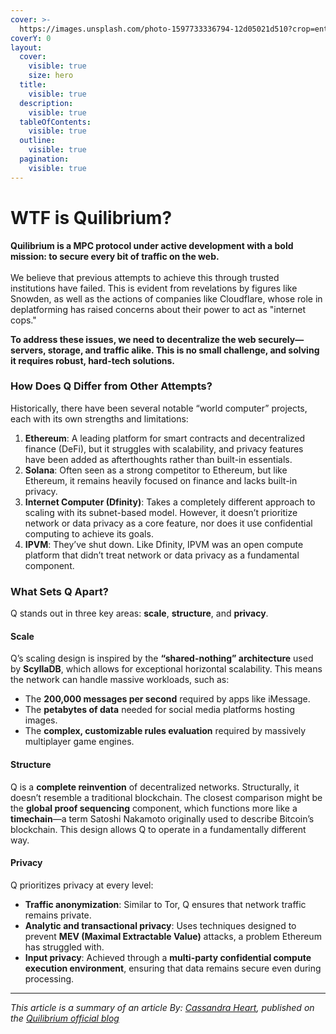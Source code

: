 ```yaml
---
cover: >-
  https://images.unsplash.com/photo-1597733336794-12d05021d510?crop=entropy&cs=srgb&fm=jpg&ixid=M3wxOTcwMjR8MHwxfHNlYXJjaHwxfHxpbnRlcm5ldHxlbnwwfHx8fDE3MTg3MTQxOTd8MA&ixlib=rb-4.0.3&q=85
coverY: 0
layout:
  cover:
    visible: true
    size: hero
  title:
    visible: true
  description:
    visible: true
  tableOfContents:
    visible: true
  outline:
    visible: true
  pagination:
    visible: true
---
```


# WTF is Quilibrium?

**Quilibrium is a MPC protocol under active development with a bold mission: to secure every bit of traffic on the web.** \
\
We believe that previous attempts to achieve this through trusted institutions have failed. This is evident from revelations by figures like Snowden, as well as the actions of companies like Cloudflare, whose role in deplatforming has raised concerns about their power to act as "internet cops."&#x20;

**To address these issues, we need to decentralize the web securely—servers, storage, and traffic alike. This is no small challenge, and solving it requires robust, hard-tech solutions.**

### How Does Q Differ from Other Attempts?

Historically, there have been several notable “world computer” projects, each with its own strengths and limitations:

1. **Ethereum**: A leading platform for smart contracts and decentralized finance (DeFi), but it struggles with scalability, and privacy features have been added as afterthoughts rather than built-in essentials.
2. **Solana**: Often seen as a strong competitor to Ethereum, but like Ethereum, it remains heavily focused on finance and lacks built-in privacy.
3. **Internet Computer (Dfinity)**: Takes a completely different approach to scaling with its subnet-based model. However, it doesn’t prioritize network or data privacy as a core feature, nor does it use confidential computing to achieve its goals.
4. **IPVM**: They’ve shut down. Like Dfinity, IPVM was an open compute platform that didn’t treat network or data privacy as a fundamental component.

### What Sets Q Apart?

Q stands out in three key areas: **scale**, **structure**, and **privacy**.

#### **Scale**

Q’s scaling design is inspired by the **“shared-nothing” architecture** used by **ScyllaDB**, which allows for exceptional horizontal scalability. This means the network can handle massive workloads, such as:

* The **200,000 messages per second** required by apps like iMessage.
* The **petabytes of data** needed for social media platforms hosting images.
* The **complex, customizable rules evaluation** required by massively multiplayer game engines.

#### **Structure**

Q is a **complete reinvention** of decentralized networks. Structurally, it doesn’t resemble a traditional blockchain. The closest comparison might be the **global proof sequencing** component, which functions more like a **timechain**—a term Satoshi Nakamoto originally used to describe Bitcoin’s blockchain. This design allows Q to operate in a fundamentally different way.

#### **Privacy**

Q prioritizes privacy at every level:

* **Traffic anonymization**: Similar to Tor, Q ensures that network traffic remains private.
* **Analytic and transactional privacy**: Uses techniques designed to prevent **MEV (Maximal Extractable Value)** attacks, a problem Ethereum has struggled with.
* **Input privacy**: Achieved through a **multi-party confidential compute execution environment**, ensuring that data remains secure even during processing.

***

_This article is a summary of an article By:_ [_Cassandra Heart_](https://warpcast.com/cassie)_, published on the_ [_Quilibrium official blog_](https://paragraph.xyz/@quilibrium.com/q-rude-faq#h-what-the-fuck-is-q)
